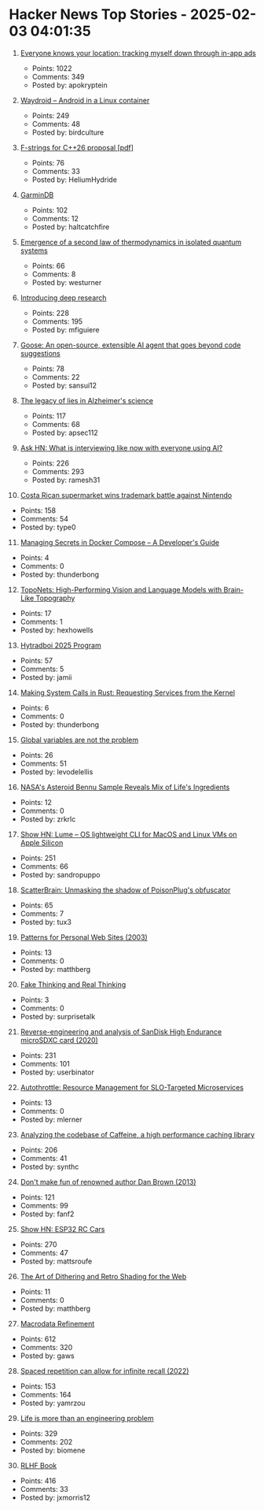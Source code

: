 # Hacker News Top Stories - 2025-02-03 04:01:35

1. [Everyone knows your location: tracking myself down through in-app ads](https://timsh.org/tracking-myself-down-through-in-app-ads/)
   - Points: 1022
   - Comments: 349
   - Posted by: apokryptein

2. [Waydroid – Android in a Linux container](https://waydro.id/)
   - Points: 249
   - Comments: 48
   - Posted by: birdculture

3. [F-strings for C++26 proposal [pdf]](https://www.open-std.org/jtc1/sc22/wg21/docs/papers/2024/p3412r0.pdf)
   - Points: 76
   - Comments: 33
   - Posted by: HeliumHydride

4. [GarminDB](https://github.com/tcgoetz/GarminDB)
   - Points: 102
   - Comments: 12
   - Posted by: haltcatchfire

5. [Emergence of a second law of thermodynamics in isolated quantum systems](https://journals.aps.org/prxquantum/abstract/10.1103/PRXQuantum.6.010309)
   - Points: 66
   - Comments: 8
   - Posted by: westurner

6. [Introducing deep research](https://openai.com/index/introducing-deep-research/)
   - Points: 228
   - Comments: 195
   - Posted by: mfiguiere

7. [Goose: An open-source, extensible AI agent that goes beyond code suggestions](https://block.github.io/goose/)
   - Points: 78
   - Comments: 22
   - Posted by: sansui12

8. [The legacy of lies in Alzheimer's science](https://www.nytimes.com/2025/01/24/opinion/alzheimers-fraud-cure.html)
   - Points: 117
   - Comments: 68
   - Posted by: apsec112

9. [Ask HN: What is interviewing like now with everyone using AI?](undefined)
   - Points: 226
   - Comments: 293
   - Posted by: ramesh31

10. [Costa Rican supermarket wins trademark battle against Nintendo](https://ticotimes.net/2025/01/30/david-vs-goliath-costa-rican-super-mario-defeats-nintendo-in-court)
   - Points: 158
   - Comments: 54
   - Posted by: type0

11. [Managing Secrets in Docker Compose – A Developer's Guide](https://phase.dev/blog/docker-compose-secrets/)
   - Points: 4
   - Comments: 0
   - Posted by: thunderbong

12. [TopoNets: High-Performing Vision and Language Models with Brain-Like Topography](https://toponets.github.io/)
   - Points: 17
   - Comments: 1
   - Posted by: hexhowells

13. [Hytradboi 2025 Program](https://www.hytradboi.com/2025/)
   - Points: 57
   - Comments: 5
   - Posted by: jamii

14. [Making System Calls in Rust: Requesting Services from the Kernel](https://www.kaishira.com/2025/01/30/making-system-calls-in-rust-requesting-services-from-the-kernel/)
   - Points: 6
   - Comments: 0
   - Posted by: thunderbong

15. [Global variables are not the problem](https://codestyleandtaste.com/globals-are-not-the-problem.html)
   - Points: 26
   - Comments: 51
   - Posted by: levodelellis

16. [NASA's Asteroid Bennu Sample Reveals Mix of Life's Ingredients](https://www.nasa.gov/news-release/nasas-asteroid-bennu-sample-reveals-mix-of-lifes-ingredients/)
   - Points: 12
   - Comments: 0
   - Posted by: zrkrlc

17. [Show HN: Lume – OS lightweight CLI for MacOS and Linux VMs on Apple Silicon](https://github.com/trycua/lume)
   - Points: 251
   - Comments: 66
   - Posted by: sandropuppo

18. [ScatterBrain: Unmasking the shadow of PoisonPlug's obfuscator](https://cloud.google.com/blog/topics/threat-intelligence/scatterbrain-unmasking-poisonplug-obfuscator)
   - Points: 65
   - Comments: 7
   - Posted by: tux3

19. [Patterns for Personal Web Sites (2003)](http://www.rdrop.com/~half/Creations/Writings/Web.patterns/index.html)
   - Points: 13
   - Comments: 0
   - Posted by: matthberg

20. [Fake Thinking and Real Thinking](https://joecarlsmith.com/2025/01/28/fake-thinking-and-real-thinking/)
   - Points: 3
   - Comments: 0
   - Posted by: surprisetalk

21. [Reverse-engineering and analysis of SanDisk High Endurance microSDXC card (2020)](https://ripitapart.com/2020/07/16/reverse-engineering-and-analysis-of-sandisk-high-endurance-microsdxc-card/)
   - Points: 231
   - Comments: 101
   - Posted by: userbinator

22. [Autothrottle: Resource Management for SLO-Targeted Microservices](https://www.usenix.org/conference/nsdi24/presentation/wang-zibo)
   - Points: 13
   - Comments: 0
   - Posted by: mlerner

23. [Analyzing the codebase of Caffeine, a high performance caching library](https://adriacabeza.github.io/2024/07/12/caffeine-cache.html)
   - Points: 206
   - Comments: 41
   - Posted by: synthc

24. [Don't make fun of renowned author Dan Brown (2013)](https://onehundredpages.wordpress.com/2013/06/12/dont-make-fun-of-renowned-dan-brown/)
   - Points: 121
   - Comments: 99
   - Posted by: fanf2

25. [Show HN: ESP32 RC Cars](https://github.com/mattsroufe/esp32_rc_cars)
   - Points: 270
   - Comments: 47
   - Posted by: mattsroufe

26. [The Art of Dithering and Retro Shading for the Web](https://blog.maximeheckel.com/posts/the-art-of-dithering-and-retro-shading-web/)
   - Points: 11
   - Comments: 0
   - Posted by: matthberg

27. [Macrodata Refinement](https://lumon-industries.com/)
   - Points: 612
   - Comments: 320
   - Posted by: gaws

28. [Spaced repetition can allow for infinite recall (2022)](https://www.efavdb.com/memory%20recall)
   - Points: 153
   - Comments: 164
   - Posted by: yamrzou

29. [Life is more than an engineering problem](https://lareviewofbooks.org/article/life-is-more-than-an-engineering-problem/)
   - Points: 329
   - Comments: 202
   - Posted by: biomene

30. [RLHF Book](https://rlhfbook.com/)
   - Points: 416
   - Comments: 33
   - Posted by: jxmorris12

